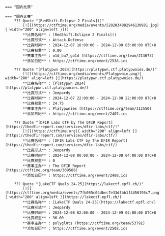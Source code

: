     === "国内比赛"
    
    === "国外比赛"
        ??? Quote "[RedShift.Eclipse 2 Finals]()"  
            [![](https://ctftime.org/media/events/5202034882946130981.jpg){ width="200" align=left }]()  
            **比赛名称** : [RedShift.Eclipse 2 Finals]()  
            **比赛形式** : Attack-Defense  
            **比赛时间** : 2024-12-07 18:00:00 - 2024-12-08 03:00:00 UTC+8  
            **比赛权重** : 0.00  
            **赛事主办** : o1d_bu7_go1d (https://ctftime.org/team/213673)  
            **添加日历** : https://ctftime.org/event/2538.ics  
            
        ??? Quote "[Platypwn 2024](https://platypwn.ctf.platypwnies.de/)"  
            [![](https://ctftime.org/media/events/Platypwnie.png){ width="200" align=left }](https://platypwn.ctf.platypwnies.de/)  
            **比赛名称** : [Platypwn 2024](https://platypwn.ctf.platypwnies.de/)  
            **比赛形式** : Jeopardy  
            **比赛时间** : 2024-12-07 22:00:00 - 2024-12-08 22:00:00 UTC+8  
            **比赛权重** : 24.75  
            **赛事主办** : Platypwnies (https://ctftime.org/team/112550)  
            **添加日历** : https://ctftime.org/event/2407.ics  
            
        ??? Quote "[DFIR Labs CTF by The DFIR Report](https://thedfirreport.com/services/dfir-labs/ctf/)"  
            [![](https://ctftime.org){ width="200" align=left }](https://thedfirreport.com/services/dfir-labs/ctf/)  
            **比赛名称** : [DFIR Labs CTF by The DFIR Report](https://thedfirreport.com/services/dfir-labs/ctf/)  
            **比赛形式** : Jeopardy  
            **比赛时间** : 2024-12-08 00:00:00 - 2024-12-08 04:00:00 UTC+8  
            **比赛权重** : 0  
            **赛事主办** : The DFIR Report (https://ctftime.org/team/309500)  
            **添加日历** : https://ctftime.org/event/2488.ics  
            
        ??? Quote "[LakeCTF Quals 24-25](https://lakectf.epfl.ch/)"  
            [![](https://ctftime.org/media/events/7fb065c04dbec7e33dfbb1f4456196c7.png){ width="200" align=left }](https://lakectf.epfl.ch/)  
            **比赛名称** : [LakeCTF Quals 24-25](https://lakectf.epfl.ch/)  
            **比赛形式** : Jeopardy  
            **比赛时间** : 2024-12-08 02:00:00 - 2024-12-09 02:00:00 UTC+8  
            **比赛权重** : 36.00  
            **赛事主办** : polygl0ts (https://ctftime.org/team/53791)  
            **添加日历** : https://ctftime.org/event/2502.ics  
            